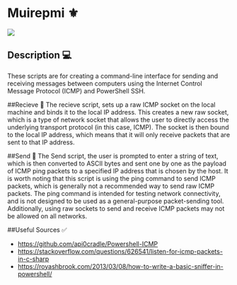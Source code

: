 # Muirepmi ⚜️
![](https://img.shields.io/badge/Muriepmi-_Made_By_Jh1sc-blue?style=for-the-badge)
## Description 💻
These scripts are for creating a command-line interface for sending and receiving messages between computers using the Internet Control Message Protocol (ICMP) and PowerShell SSH.

##Recieve 🛃
The recieve script, sets up a raw ICMP socket on the local machine and binds it to the local IP address. This creates a new raw socket, which is a type of network socket that allows the user to directly access the underlying transport protocol (in this case, ICMP). The socket is then bound to the local IP address, which means that it will only receive packets that are sent to that IP address. 

##Send 🛂
The Send script, the user is prompted to enter a string of text, which is then converted to ASCII bytes and sent one by one as the payload of ICMP ping packets to a specified IP address that is chosen by the host. It is worth noting that this script is using the ping command to send ICMP packets, which is generally not a recommended way to send raw ICMP packets. The ping command is intended for testing network connectivity, and is not designed to be used as a general-purpose packet-sending tool. Additionally, using raw sockets to send and receive ICMP packets may not be allowed on all networks.

##Useful Sources ✅
- https://github.com/api0cradle/Powershell-ICMP
- https://stackoverflow.com/questions/626541/listen-for-icmp-packets-in-c-sharp
- https://royashbrook.com/2013/03/08/how-to-write-a-basic-sniffer-in-powershell/



